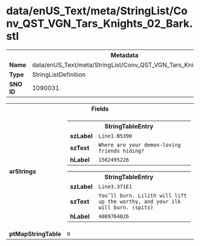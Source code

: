 <h1>data/enUS_Text/meta/StringList/Conv_QST_VGN_Tars_Knights_02_Bark.stl</h1><table><tr><th colspan="100%">Metadata</th></tr><tr><td><b>Name</b></td><td>data/enUS_Text/meta/StringList/Conv_QST_VGN_Tars_Knights_02_Bark.stl</td></tr><tr><td><b>Type</b></td><td>StringListDefinition</td></tr><tr><td><b>SNO ID</b></td><td>1090031</td></tr></table>

<table><tr><th colspan="100%">Fields</th></tr><tr><td><b>arStrings</b></td><td><table><tr><th colspan="100%">StringTableEntry</th></tr><tr><td><b>szLabel</b></td><td><code>Line1.B5390</code></td></tr><tr><td><b>szText</b></td><td><code>Where are your demon-loving friends hiding?</code></td></tr><tr><td><b>hLabel</b></td><td><code>1562495226</code></td></tr></table>


<table><tr><th colspan="100%">StringTableEntry</th></tr><tr><td><b>szLabel</b></td><td><code>Line3.371E1</code></td></tr><tr><td><b>szText</b></td><td><code>You’ll burn. Lilith will lift up the worthy, and your ilk will burn. (spits)</code></td></tr><tr><td><b>hLabel</b></td><td><code>4089764026</code></td></tr></table>


</td></tr><tr><td><b>ptMapStringTable</b></td><td><code>0</code></td></tr></table>

